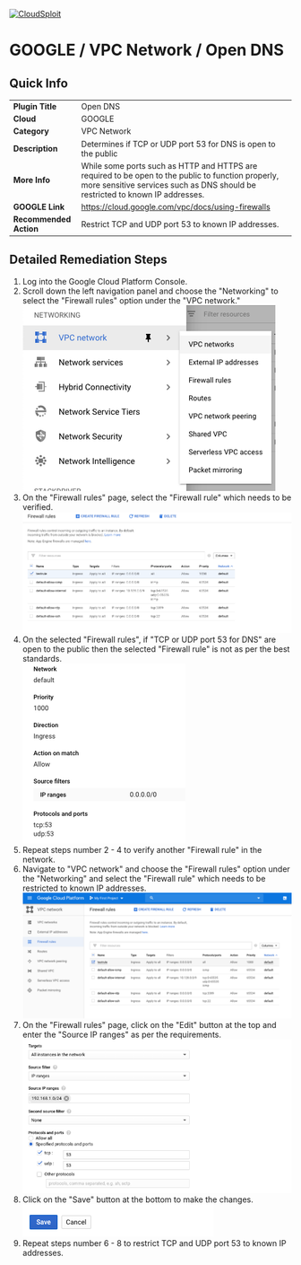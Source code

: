 [![CloudSploit](https://cloudsploit.com/img/logo-new-big-text-100.png "CloudSploit")](https://cloudsploit.com)

# GOOGLE / VPC Network / Open DNS

## Quick Info

| | |
|-|-|
| **Plugin Title** | Open DNS |
| **Cloud** | GOOGLE |
| **Category** | VPC Network |
| **Description** | Determines if TCP or UDP port 53 for DNS is open to the public |
| **More Info** | While some ports such as HTTP and HTTPS are required to be open to the public to function properly, more sensitive services such as DNS should be restricted to known IP addresses. |
| **GOOGLE Link** | https://cloud.google.com/vpc/docs/using-firewalls |
| **Recommended Action** | Restrict TCP and UDP port 53 to known IP addresses. |

## Detailed Remediation Steps

1. Log into the Google Cloud Platform Console.
2. Scroll down the left navigation panel and choose the "Networking" to select the "Firewall rules" option under the "VPC network."</br> <img src="/resources/google/vpcnetwork/open-dns/step2.png"/>
3. On the "Firewall rules" page, select the "Firewall rule" which needs to be verified. </br> <img src="/resources/google/vpcnetwork/open-dns/step3.png"/>
4. On the selected "Firewall rules", if "TCP or UDP port 53 for DNS" are open to the public then the selected "Firewall rule" is not as per the best standards. </br> <img src="/resources/google/vpcnetwork/open-dns/step4.png"/>
5. Repeat steps number 2 - 4 to verify another "Firewall rule" in the network.</br>
6. Navigate to "VPC network" and choose the "Firewall rules" option under the "Networking" and select the "Firewall rule" which needs to be restricted to known IP addresses.</br> <img src="/resources/google/vpcnetwork/open-dns/step6.png"/>
7. On the "Firewall rules" page, click on the "Edit" button at the top and enter the "Source IP ranges" as per the requirements.</br> <img src="/resources/google/vpcnetwork/open-dns/step7.png"/>
8. Click on the "Save" button at the bottom to make the changes.</br> <img src="/resources/google/vpcnetwork/open-dns/step8.png"/>
9. Repeat steps number 6 - 8 to restrict TCP and UDP port 53 to known IP addresses.</br> 

